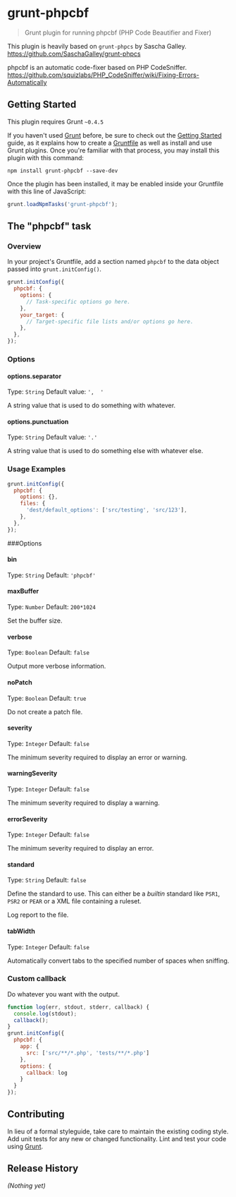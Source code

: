 # grunt-phpcbf

> Grunt plugin for running phpcbf (PHP Code Beautifier and Fixer)

This plugin is heavily based on `grunt-phpcs` by Sascha Galley.
https://github.com/SaschaGalley/grunt-phpcs

phpcbf is an automatic code-fixer based on PHP CodeSniffer.
https://github.com/squizlabs/PHP_CodeSniffer/wiki/Fixing-Errors-Automatically

## Getting Started
This plugin requires Grunt `~0.4.5`

If you haven't used [Grunt](http://gruntjs.com/) before, be sure to check out the [Getting Started](http://gruntjs.com/getting-started) guide, as it explains how to create a [Gruntfile](http://gruntjs.com/sample-gruntfile) as well as install and use Grunt plugins. Once you're familiar with that process, you may install this plugin with this command:

```shell
npm install grunt-phpcbf --save-dev
```

Once the plugin has been installed, it may be enabled inside your Gruntfile with this line of JavaScript:

```js
grunt.loadNpmTasks('grunt-phpcbf');
```

## The "phpcbf" task

### Overview
In your project's Gruntfile, add a section named `phpcbf` to the data object passed into `grunt.initConfig()`.

```js
grunt.initConfig({
  phpcbf: {
    options: {
      // Task-specific options go here.
    },
    your_target: {
      // Target-specific file lists and/or options go here.
    },
  },
});
```

### Options

#### options.separator
Type: `String`
Default value: `',  '`

A string value that is used to do something with whatever.

#### options.punctuation
Type: `String`
Default value: `'.'`

A string value that is used to do something else with whatever else.

### Usage Examples

```js
grunt.initConfig({
  phpcbf: {
    options: {},
    files: {
      'dest/default_options': ['src/testing', 'src/123'],
    },
  },
});
```
###Options

#### bin
Type: `String`  Default: `'phpcbf'`

#### maxBuffer
Type: `Number` Default: `200*1024`

Set the buffer size.

#### verbose
Type: `Boolean` Default: `false`

Output more verbose information.

#### noPatch
Type: `Boolean` Default: `true`

Do not create a patch file.

#### severity
Type: `Integer` Default: `false`

The minimum severity required to display an error or warning.

#### warningSeverity
Type: `Integer` Default: `false`

The minimum severity required to display a warning.

#### errorSeverity
Type: `Integer` Default: `false`

The minimum severity required to display an error.

#### standard
Type: `String`  Default: `false`

Define the standard to use. This can either be a _builtin_ standard like `PSR1`, `PSR2` or `PEAR` or a XML file
containing a ruleset.

Log report to the file.

#### tabWidth
Type: `Integer` Default: `false`

Automatically convert tabs to the specified number of spaces when sniffing.


### Custom callback

Do whatever you want with the output.

```js
function log(err, stdout, stderr, callback) {
  console.log(stdout);
  callback();
}
grunt.initConfig({
  phpcbf: {
    app: {
      src: ['src/**/*.php', 'tests/**/*.php']
    },
    options: {
      callback: log
    }
  }
});
```

## Contributing
In lieu of a formal styleguide, take care to maintain the existing coding style. Add unit tests for any new or changed functionality. Lint and test your code using [Grunt](http://gruntjs.com/).

## Release History
_(Nothing yet)_
